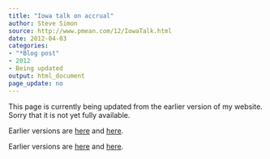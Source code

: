 ```yaml
---
title: "Iowa talk on accrual"
author: Steve Simon
source: http://www.pmean.com/12/IowaTalk.html
date: 2012-04-03
categories:
- "*Blog post"
- 2012
- Being updated
output: html_document
page_update: no
---
```


This page is currently being updated from the earlier version of my website. Sorry that it is not yet fully available.

<!---More--->

 
Earlier versions are [here][sim1] and [here][sim2].
 
[sim1]: http://www.pmean.com/12/IowaTalk.html
[sim2]: http://new.pmean.com/iowa-talk-accrual/
 

Earlier versions are [here][sim1] and [here][sim2].
 
[sim1]: http://www.pmean.com/12/IowaTalk.html
[sim2]: http://new.pmean.com/iowa-talk-accrual/
